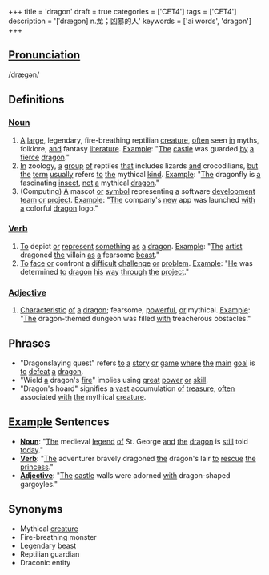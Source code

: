 +++
title = 'dragon'
draft = true
categories = ['CET4']
tags = ['CET4']
description = '[ˈdrægən] n.龙；凶暴的人'
keywords = ['ai words', 'dragon']
+++

## [Pronunciation](/post/pronunciation/)
/drægən/

## Definitions
### [Noun](/post/noun/)
1. [A](/post/a/) [large](/post/large/), legendary, fire-breathing reptilian [creature](/post/creature/), [often](/post/often/) seen [in](/post/in/) myths, folklore, [and](/post/and/) fantasy [literature](/post/literature/). [Example](/post/example/): "[The](/post/the/) [castle](/post/castle/) was guarded [by](/post/by/) [a](/post/a/) [fierce](/post/fierce/) [dragon](/post/dragon/)."
2. [In](/post/in/) zoology, [a](/post/a/) [group](/post/group/) [of](/post/of/) reptiles [that](/post/that/) includes lizards [and](/post/and/) crocodilians, [but](/post/but/) [the](/post/the/) [term](/post/term/) [usually](/post/usually/) refers [to](/post/to/) [the](/post/the/) mythical [kind](/post/kind/). [Example](/post/example/): "[The](/post/the/) dragonfly is [a](/post/a/) fascinating [insect](/post/insect/), [not](/post/not/) [a](/post/a/) mythical [dragon](/post/dragon/)."
3. (Computing) [A](/post/a/) mascot [or](/post/or/) [symbol](/post/symbol/) representing [a](/post/a/) software [development](/post/development/) [team](/post/team/) [or](/post/or/) [project](/post/project/). [Example](/post/example/): "[The](/post/the/) company's [new](/post/new/) app was launched [with](/post/with/) [a](/post/a/) colorful [dragon](/post/dragon/) logo."

### [Verb](/post/verb/)
1. [To](/post/to/) depict [or](/post/or/) [represent](/post/represent/) [something](/post/something/) [as](/post/as/) [a](/post/a/) [dragon](/post/dragon/). [Example](/post/example/): "[The](/post/the/) [artist](/post/artist/) dragoned [the](/post/the/) villain [as](/post/as/) [a](/post/a/) fearsome [beast](/post/beast/)."
2. [To](/post/to/) [face](/post/face/) [or](/post/or/) confront [a](/post/a/) [difficult](/post/difficult/) [challenge](/post/challenge/) [or](/post/or/) [problem](/post/problem/). [Example](/post/example/): "[He](/post/he/) was determined [to](/post/to/) [dragon](/post/dragon/) [his](/post/his/) [way](/post/way/) [through](/post/through/) [the](/post/the/) [project](/post/project/)."

### [Adjective](/post/adjective/)
1. [Characteristic](/post/characteristic/) [of](/post/of/) [a](/post/a/) [dragon](/post/dragon/); fearsome, [powerful](/post/powerful/), [or](/post/or/) mythical. [Example](/post/example/): "[The](/post/the/) dragon-themed dungeon was filled [with](/post/with/) treacherous obstacles."

## Phrases
- "Dragonslaying quest" refers [to](/post/to/) [a](/post/a/) [story](/post/story/) [or](/post/or/) [game](/post/game/) [where](/post/where/) [the](/post/the/) [main](/post/main/) [goal](/post/goal/) is [to](/post/to/) [defeat](/post/defeat/) [a](/post/a/) [dragon](/post/dragon/).
- "Wield [a](/post/a/) dragon's [fire](/post/fire/)" implies using [great](/post/great/) [power](/post/power/) [or](/post/or/) [skill](/post/skill/).
- "Dragon's hoard" signifies [a](/post/a/) [vast](/post/vast/) accumulation [of](/post/of/) [treasure](/post/treasure/), [often](/post/often/) associated [with](/post/with/) [the](/post/the/) mythical [creature](/post/creature/).

## [Example](/post/example/) Sentences
- **[Noun](/post/noun/)**: "[The](/post/the/) medieval [legend](/post/legend/) [of](/post/of/) St. George [and](/post/and/) [the](/post/the/) [dragon](/post/dragon/) is [still](/post/still/) told [today](/post/today/)."
- **[Verb](/post/verb/)**: "[The](/post/the/) adventurer bravely dragoned [the](/post/the/) dragon's lair [to](/post/to/) [rescue](/post/rescue/) [the](/post/the/) [princess](/post/princess/)."
- **[Adjective](/post/adjective/)**: "[The](/post/the/) [castle](/post/castle/) walls were adorned [with](/post/with/) dragon-shaped gargoyles."

## Synonyms
- Mythical [creature](/post/creature/)
- Fire-breathing monster
- Legendary [beast](/post/beast/)
- Reptilian guardian
- Draconic entity
